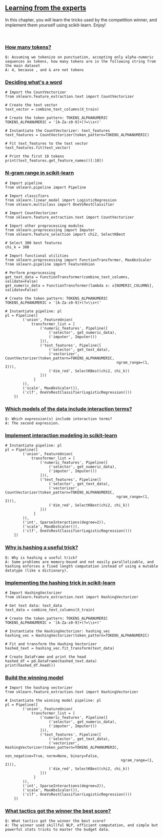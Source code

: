 ## [Learning from the experts](https://campus.datacamp.com/courses/case-study-school-budgeting-with-machine-learning-in-python/learning-from-the-experts)

In this chapter, you will learn the tricks used by the competition winner, and implement them yourself using scikit-learn. Enjoy!

<br>

### [How many tokens?](https://campus.datacamp.com/courses/case-study-school-budgeting-with-machine-learning-in-python/learning-from-the-experts?ex=2)

```
Q: Assuming we tokenize on punctuation, accepting only alpha-numeric sequences as tokens, how many tokens are in the following string from the main dataset
A: 4, because , and & are not tokens
```

### [Deciding what's a word](https://campus.datacamp.com/courses/case-study-school-budgeting-with-machine-learning-in-python/learning-from-the-experts?ex=3)

```
# Import the CountVectorizer
from sklearn.feature_extraction.text import CountVectorizer

# Create the text vector
text_vector = combine_text_columns(X_train)

# Create the token pattern: TOKENS_ALPHANUMERIC
TOKENS_ALPHANUMERIC = '[A-Za-z0-9]+(?=\\s+)'

# Instantiate the CountVectorizer: text_features
text_features = CountVectorizer(token_pattern=TOKENS_ALPHANUMERIC)

# Fit text_features to the text vector
text_features.fit(text_vector)

# Print the first 10 tokens
print(text_features.get_feature_names()[:10])
```

### [N-gram range in scikit-learn](https://campus.datacamp.com/courses/case-study-school-budgeting-with-machine-learning-in-python/learning-from-the-experts?ex=4)

```
# Import pipeline
from sklearn.pipeline import Pipeline

# Import classifiers
from sklearn.linear_model import LogisticRegression
from sklearn.multiclass import OneVsRestClassifier

# Import CountVectorizer
from sklearn.feature_extraction.text import CountVectorizer

# Import other preprocessing modules
from sklearn.preprocessing import Imputer
from sklearn.feature_selection import chi2, SelectKBest

# Select 300 best features
chi_k = 300

# Import functional utilities
from sklearn.preprocessing import FunctionTransformer, MaxAbsScaler
from sklearn.pipeline import FeatureUnion

# Perform preprocessing
get_text_data = FunctionTransformer(combine_text_columns, validate=False)
get_numeric_data = FunctionTransformer(lambda x: x[NUMERIC_COLUMNS], validate=False)

# Create the token pattern: TOKENS_ALPHANUMERIC
TOKENS_ALPHANUMERIC = '[A-Za-z0-9]+(?=\\s+)'

# Instantiate pipeline: pl
pl = Pipeline([
        ('union', FeatureUnion(
            transformer_list = [
                ('numeric_features', Pipeline([
                    ('selector', get_numeric_data),
                    ('imputer', Imputer())
                ])),
                ('text_features', Pipeline([
                    ('selector', get_text_data),
                    ('vectorizer', CountVectorizer(token_pattern=TOKENS_ALPHANUMERIC,
                                                   ngram_range=(1, 2))),
                    ('dim_red', SelectKBest(chi2, chi_k))
                ]))
             ]
        )),
        ('scale', MaxAbsScaler()),
        ('clf', OneVsRestClassifier(LogisticRegression()))
    ])
```

### [Which models of the data include interaction terms?](https://campus.datacamp.com/courses/case-study-school-budgeting-with-machine-learning-in-python/learning-from-the-experts?ex=6)

```
Q: Which expression(s) include interaction terms?
A: The second expression.
```

### [Implement interaction modeling in scikit-learn](https://campus.datacamp.com/courses/case-study-school-budgeting-with-machine-learning-in-python/learning-from-the-experts?ex=7)

```
# Instantiate pipeline: pl
pl = Pipeline([
        ('union', FeatureUnion(
            transformer_list = [
                ('numeric_features', Pipeline([
                    ('selector', get_numeric_data),
                    ('imputer', Imputer())
                ])),
                ('text_features', Pipeline([
                    ('selector', get_text_data),
                    ('vectorizer', CountVectorizer(token_pattern=TOKENS_ALPHANUMERIC, 
                                                   ngram_range=(1, 2))),
                    ('dim_red', SelectKBest(chi2, chi_k))
                ]))
             ]
        )),
        ('int', SparseInteractions(degree=2)),
        ('scale', MaxAbsScaler()),
        ('clf', OneVsRestClassifier(LogisticRegression()))
    ])
```

### [Why is hashing a useful trick?](https://campus.datacamp.com/courses/case-study-school-budgeting-with-machine-learning-in-python/learning-from-the-experts?ex=9)

```
Q: Why is hashing a useful trick?
A: Some problems are memory-bound and not easily parallelizable, and hashing enforces a fixed length computation instead of using a mutable datatype (like a dictionary).
```

### [Implementing the hashing trick in scikit-learn](https://campus.datacamp.com/courses/case-study-school-budgeting-with-machine-learning-in-python/learning-from-the-experts?ex=10)

```
# Import HashingVectorizer
from sklearn.feature_extraction.text import HashingVectorizer

# Get text data: text_data
text_data = combine_text_columns(X_train)

# Create the token pattern: TOKENS_ALPHANUMERIC
TOKENS_ALPHANUMERIC = '[A-Za-z0-9]+(?=\\s+)' 

# Instantiate the HashingVectorizer: hashing_vec
hashing_vec = HashingVectorizer(token_pattern=TOKENS_ALPHANUMERIC)

# Fit and transform the Hashing Vectorizer
hashed_text = hashing_vec.fit_transform(text_data)

# Create DataFrame and print the head
hashed_df = pd.DataFrame(hashed_text.data)
print(hashed_df.head())
```

### [Build the winning model](https://campus.datacamp.com/courses/case-study-school-budgeting-with-machine-learning-in-python/learning-from-the-experts?ex=11)

```
# Import the hashing vectorizer
from sklearn.feature_extraction.text import HashingVectorizer

# Instantiate the winning model pipeline: pl
pl = Pipeline([
        ('union', FeatureUnion(
            transformer_list = [
                ('numeric_features', Pipeline([
                    ('selector', get_numeric_data),
                    ('imputer', Imputer())
                ])),
                ('text_features', Pipeline([
                    ('selector', get_text_data),
                    ('vectorizer', HashingVectorizer(token_pattern=TOKENS_ALPHANUMERIC,
                                                     non_negative=True, norm=None, binary=False,
                                                     ngram_range=(1, 2))),
                    ('dim_red', SelectKBest(chi2, chi_k))
                ]))
             ]
        )),
        ('int', SparseInteractions(degree=2)),
        ('scale', MaxAbsScaler()),
        ('clf', OneVsRestClassifier(LogisticRegression()))
    ])
```

### [What tactics got the winner the best score?](https://campus.datacamp.com/courses/case-study-school-budgeting-with-machine-learning-in-python/learning-from-the-experts?ex=12)

```
Q: What tactics got the winner the best score?
A: The winner used skillful NLP, efficient computation, and simple but powerful stats tricks to master the budget data.
```